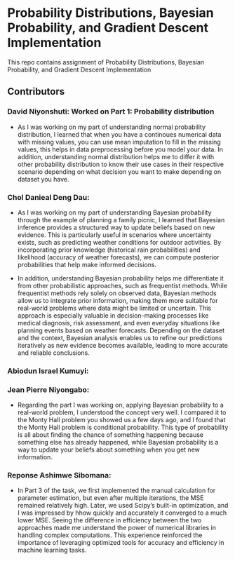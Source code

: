 # Probability Distributions, Bayesian Probability, and Gradient Descent Implementation
This repo contains assignment of Probability Distributions, Bayesian Probability, and Gradient Descent Implementation
## Contributors
### David Niyonshuti: Worked on Part 1: Probability distribution
 * As I was working on my part of understanding normal probability distribution, I learned that when you have a continoues numerical data with missing values, you can use mean imputation to fill in the missing values, this helps in data preprocessing before you model your data. In addition, understanding normal distribution helps me to differ it with other probability distribution to know their use cases in their respective scenario depending on what decision you want to make depending on dataset you have. 
### Chol Danieal Deng Dau:
* As I was working on my part of understanding Bayesian probability through the example of planning a family picnic, I learned that Bayesian inference provides a structured way to update beliefs based on new evidence. This is particularly useful in scenarios where uncertainty exists, such as predicting weather conditions for outdoor activities. By incorporating prior knowledge (historical rain probabilities) and likelihood (accuracy of weather forecasts), we can compute posterior probabilities that help make informed decisions.

* In addition, understanding Bayesian probability helps me differentiate it from other probabilistic approaches, such as frequentist methods. While frequentist methods rely solely on observed data, Bayesian methods allow us to integrate prior information, making them more suitable for real-world problems where data might be limited or uncertain. This approach is especially valuable in decision-making processes like medical diagnosis, risk assessment, and even everyday situations like planning events based on weather forecasts. Depending on the dataset and the context, Bayesian analysis enables us to refine our predictions iteratively as new evidence becomes available, leading to more accurate and reliable conclusions.






  
### Abiodun Israel Kumuyi:
  
### Jean Pierre Niyongabo:
* Regarding the part I was working on, applying Bayesian probability to a real-world problem, I understood the concept very well. I compared it to the Monty Hall problem you showed us a few days ago, and I found that the Monty Hall problem is conditional probability. This type of probability is all about finding the chance of something happening because something else has already happened, while Bayesian probability is a way to update your beliefs about something when you get new information.
### Reponse Ashimwe Sibomana:
  
* In Part 3 of the task, we first implemented the manual calculation for parameter estimation, but even after multiple iterations, the MSE remained relatively high. Later, we used Scipy’s built-in optimization, and I was impressed by hhow quickly and accurately it converged to a much lower MSE. Seeing the difference in efficiency between the two approaches made me understand the power of numerical libraries in handling complex computations. This experience reinforced the importance of leveraging optimized tools for accuracy and efficiency in machine learning tasks.

